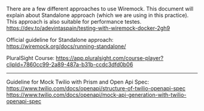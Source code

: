 There are a few different approaches to use Wiremock.
This document will explain about Standalone approach (which we are using in this practice).
This approach is also suitable for performance testes.
https://dev.to/adevintaspain/testing-with-wiremock-docker-2gh9

Official guideline for Standalone approach:
https://wiremock.org/docs/running-standalone/

PluralSight Course:
https://app.pluralsight.com/course-player?clipId=7860cc99-2a89-487a-b31b-ccdc3dfd0b06

--------------------------

Guideline for Mock Twilio with Prism and Open Api Spec:
https://www.twilio.com/docs/openapi/structure-of-twilio-openapi-spec
https://www.twilio.com/docs/openapi/mock-api-generation-with-twilio-openapi-spec
